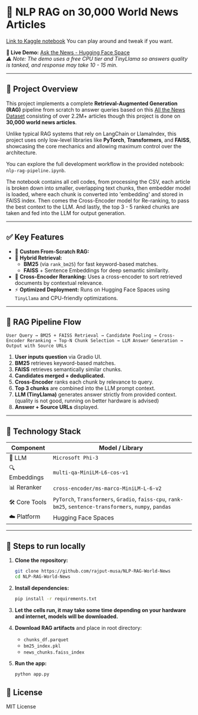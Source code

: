 # 📰 NLP RAG on 30,000 World News Articles


 [Link to Kaggle notebook](https://www.kaggle.com/code/musarajput/nlp-rag-pipeline/) You can play around and tweak if you want.

**🔗 Live Demo:** [Ask the News - Hugging Face Space](https://huggingface.co/spaces/MusaR/NLP-RAG-world-news)  
*⚠️ Note: The demo uses a free CPU tier and TinyLlama so answers quality is tanked, and response may take 10 - 15 min.*

---

## 📌 Project Overview

This project implements a complete **Retrieval-Augmented Generation (RAG)** pipeline from scratch to answer queries based on this [All the News Dataset](https://www.kaggle.com/datasets/davidmckinley/all-the-news-dataset) consisting of over 2.2M+ articles though this project is done on **30,000 world news articles**.

Unlike typical RAG systems that rely on LangChain or LlamaIndex, this project uses only low-level libraries like **PyTorch**, **Transformers**, and **FAISS**, showcasing the core mechanics and allowing maximum control over the architecture.

You can explore the full development workflow in the provided notebook: `nlp-rag-pipeline.ipynb`.

The notebook contains all cell codes, from processing the CSV, each article is broken down into smaller, overlapping text chunks, then embedder model is loaded, where each chunk is converted into 'embedding' and stored in FAISS index. Then comes the Cross-Encoder model for Re-ranking, to pass the best context to the LLM. And lastly, the top 3 - 5 ranked chunks are taken and fed into the LLM for output generation. 

---


## ✅ Key Features

- 🔧 **Custom From-Scratch RAG:** 
- 🧠 **Hybrid Retrieval:**
  - **BM25** (via `rank_bm25`) for fast keyword-based matches.
  - **FAISS** + Sentence Embeddings for deep semantic similarity.
- 🎯 **Cross-Encoder Reranking:** Uses a cross-encoder to sort retrieved documents by contextual relevance.
- ⚡ **Optimized Deployment:** Runs on Hugging Face Spaces using `TinyLlama` and CPU-friendly optimizations.

---

## 🔁 RAG Pipeline Flow

```text
User Query → BM25 + FAISS Retrieval → Candidate Pooling → Cross-Encoder Reranking → Top-N Chunk Selection → LLM Answer Generation → Output with Source URLs
````

1. **User inputs question** via Gradio UI.
2. **BM25** retrieves keyword-based matches.
3. **FAISS** retrieves semantically similar chunks.
4. **Candidates merged + deduplicated.**
5. **Cross-Encoder** ranks each chunk by relevance to query.
6. **Top 3 chunks** are combined into the LLM prompt context.
7. **LLM (TinyLlama)** generates answer strictly from provided context. (quality is not good, running on better hardware is advised)
8. **Answer + Source URLs** displayed.

---

## 🧱 Technology Stack

| Component      | Model / Library                                                                                           |
| -------------- | --------------------------------------------------------------------------------------------------------- |
| 💬 LLM         | `Microsoft Phi-3`                                                                      |
| 🔍 Embeddings  | `multi-qa-MiniLM-L6-cos-v1`                                                                               |
| 📊 Reranker    | `cross-encoder/ms-marco-MiniLM-L-6-v2`                                                                    |
| 🛠️ Core Tools | `PyTorch`, `Transformers`, `Gradio`, `faiss-cpu`, `rank-bm25`, `sentence-transformers`, `numpy`, `pandas` |
| ☁️ Platform    | Hugging Face Spaces                                                                                       |

---

## 🚀 Steps to run locally

1. **Clone the repository:**

   ```bash
   git clone https://github.com/rajput-musa/NLP-RAG-World-News
   cd NLP-RAG-World-News
   ```

2. **Install dependencies:**

   ```bash
   pip install -r requirements.txt
   ```
   
3. **Let the cells run, it may take some time depending on your hardware and internet, models will be downloaded.**

 
4. **Download RAG artifacts** and place in root directory:

   * `chunks_df.parquet`
   * `bm25_index.pkl`
   * `news_chunks.faiss_index`

5. **Run the app:**

   ```bash
   python app.py
   ```


## 📄 License

MIT License


